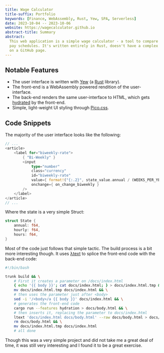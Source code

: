 ```yaml
---
title: Wage Calculator
title-suffix: Portfolio
keywords: [Finance, WebAssembly, Rust, Yew, SPA, Serverless]
date: 2023-10-04 -- 2023-10-06
website: https://wagecalculator.github.io
abstract-title: Summary
abstract:
  This web application is a simple wage calculator - a tool to compare wage rates for common
  pay schedules. It's written entirely in Rust, doesn't have a complex server, and is hosted
  on a GitHub page.
---
```


## Notable Features

- The user interface is written with [Yew](https://yew.rs/) (a [Rust](https://www.rust-lang.org/)
  library).
- The front-end is a WebAssembly powered rendition of the user-interface.
- The back-end renders the same user-interface to HTML, which gets
  [hydrated](https://en.wikipedia.org/wiki/Hydration_(web_development)) by the front-end.
- Simple, light-weight UI styling through [Pico.css](https://picocss.com/).

## Code Snippets

The majority of the user interface looks like the following:

```rust
// ...
<article>
    <label for="biweekly-rate">
        { "Bi-Weekly" }
        <input
            type="number"
            class="currency"
            id="biweekly-rate"
            value={ format!("{:.2}", state_value.annual / (WEEKS_PER_YEAR / 2.0)) }
            onchange={ on_change_biweekly }
        />
    </label>
</article>
// ...
```

Where the state is a very simple Struct:

```rust
struct State {
    annual: f64,
    hourly: f64,
    hours: f64,
}
```

Most of the code just follows that simple tactic. The build process is a bit more interesting
though. It uses [λtext](/portfolio/ltext.html) to splice the front-end code with the back-end
code:

```bash
#!/bin/bash

trunk build && \
    # First it creates a parameter on /docs/index.html
    { echo '{{ body }}'; cat docs/index.html; } > docs/index.html.tmp && \
    mv docs/index.html.tmp docs/index.html && \
    # then uses the parameter just after <body>
    sed -i '/<body>/a {{ body }}' docs/index.html && \
    # generates the front-end code
    cargo run --features hydration > docs/body.html && \
    # then inserts it, replacing the parameter to docs/index.html
    ltext 'docs/index.html docs/body.html' --raw docs/body.html > docs/index.html.tmp && \
    rm docs/body.html && \
    mv docs/index.html.tmp docs/index.html
    # all done
```

Though this was a very simple project and did not take me a great deal of time, it was still
very interesting and I found it to be a great exercise.
